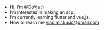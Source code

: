 - Hi, I’m @DoVla :)
- I’m interested in making an app.
- I’m currently learning flutter and vue,js.
- How to reach me vladimir.kusic@gmail.com
